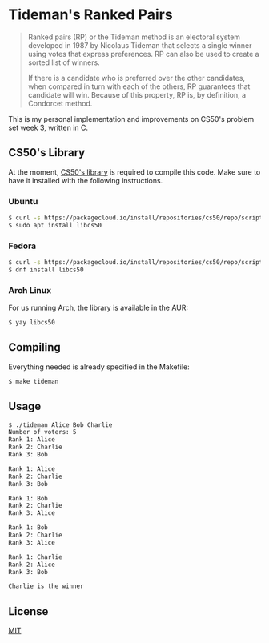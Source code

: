 # Tideman's Ranked Pairs
> Ranked pairs (RP) or the Tideman method is an electoral system developed in 1987 by Nicolaus Tideman that selects a single winner using votes that express preferences. RP can also be used to create a sorted list of winners.
> 
> If there is a candidate who is preferred over the other candidates, when compared in turn with each of the others, RP guarantees that candidate will win. Because of this property, RP is, by definition, a Condorcet method. 

This is my personal implementation and improvements on CS50's problem set week 3, written in C.

## CS50's Library
At the moment, [CS50's library](https://cs50.readthedocs.io/libraries/cs50/c/) is required to compile this code. Make sure to have it installed with the following instructions.

### Ubuntu
``` bash
$ curl -s https://packagecloud.io/install/repositories/cs50/repo/script.deb.sh | sudo bash
$ sudo apt install libcs50
```

### Fedora
``` bash
$ curl -s https://packagecloud.io/install/repositories/cs50/repo/script.rpm.sh | sudo bash
$ dnf install libcs50
```

### Arch Linux
For us running Arch, the library is available in the AUR:
``` bash
$ yay libcs50
```

## Compiling
Everything needed is already specified in the Makefile:
``` bash
$ make tideman
```

## Usage
```bash
$ ./tideman Alice Bob Charlie
Number of voters: 5
Rank 1: Alice
Rank 2: Charlie
Rank 3: Bob

Rank 1: Alice
Rank 2: Charlie
Rank 3: Bob

Rank 1: Bob
Rank 2: Charlie
Rank 3: Alice

Rank 1: Bob
Rank 2: Charlie
Rank 3: Alice

Rank 1: Charlie
Rank 2: Alice
Rank 3: Bob

Charlie is the winner
```

## License
[MIT](https://choosealicense.com/licenses/mit/)
